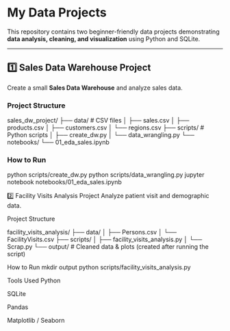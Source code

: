 # My Data Projects

This repository contains two beginner-friendly data projects demonstrating **data analysis, cleaning, and visualization** using Python and SQLite.

---

## 1️⃣ Sales Data Warehouse Project

Create a small **Sales Data Warehouse** and analyze sales data.

### Project Structure

sales_dw_project/
├── data/ # CSV files
│ ├── sales.csv
│ ├── products.csv
│ ├── customers.csv
│ └── regions.csv
├── scripts/ # Python scripts
│ ├── create_dw.py
│ └── data_wrangling.py
└── notebooks/
└── 01_eda_sales.ipynb


### How to Run
python scripts/create_dw.py
python scripts/data_wrangling.py
jupyter notebook notebooks/01_eda_sales.ipynb


2️⃣ Facility Visits Analysis Project
Analyze patient visit and demographic data.

Project Structure

facility_visits_analysis/
├── data/
│   ├── Persons.csv
│   └── FacilityVisits.csv
├── scripts/
│   ├── facility_visits_analysis.py
│   └── Scrap.py
└── output/                # Cleaned data & plots (created after running the script)


How to Run
mkdir output
python scripts/facility_visits_analysis.py

Tools Used
Python

SQLite

Pandas

Matplotlib / Seaborn


